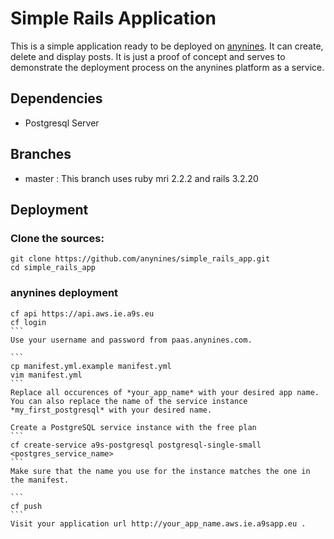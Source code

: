 # Simple Rails Application

This is a simple application ready to be deployed on [anynines](paas.anynines.com). It can create, delete and display posts. It is just a proof of concept and serves to demonstrate the deployment process on the anynines platform as a service.

## Dependencies

* Postgresql Server

## Branches

* master : This branch uses ruby mri 2.2.2 and rails 3.2.20

## Deployment

### Clone the sources:

```
git clone https://github.com/anynines/simple_rails_app.git
cd simple_rails_app
```
### anynines deployment

````
cf api https://api.aws.ie.a9s.eu
cf login
```
Use your username and password from paas.anynines.com.

```
cp manifest.yml.example manifest.yml
vim manifest.yml
```
Replace all occurences of *your_app_name* with your desired app name. You can also replace the name of the service instance *my_first_postgresql* with your desired name.

Create a PostgreSQL service instance with the free plan
```
cf create-service a9s-postgresql postgresql-single-small <postgres_service_name>
```
Make sure that the name you use for the instance matches the one in the manifest.

```
cf push
```
Visit your application url http://your_app_name.aws.ie.a9sapp.eu .

